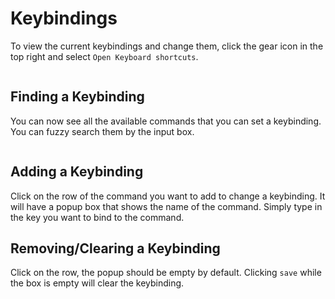 # Keybindings

To view the current keybindings and change them, click the gear icon in the top right and select `Open Keyboard shortcuts`.

<figure><img src="../.gitbook/assets/keybindings_settings_button.png" alt=""><figcaption></figcaption></figure>

## Finding a Keybinding

You can now see all the available commands that you can set a keybinding. You can fuzzy search them by the input box.

<figure><img src="../.gitbook/assets/keybindings_settings.png" alt=""><figcaption></figcaption></figure>

## Adding a Keybinding

Click on the row of the command you want to add to change a keybinding. It will have a popup box that shows the name of the command. Simply type in the key you want to bind to the command.

## Removing/Clearing a Keybinding

Click on the row, the popup should be empty by default. Clicking `save` while the box is empty will clear the keybinding.
